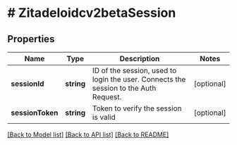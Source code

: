 # # Zitadeloidcv2betaSession

## Properties

Name | Type | Description | Notes
------------ | ------------- | ------------- | -------------
**sessionId** | **string** | ID of the session, used to login the user. Connects the session to the Auth Request. | [optional]
**sessionToken** | **string** | Token to verify the session is valid | [optional]

[[Back to Model list]](../../README.md#models) [[Back to API list]](../../README.md#endpoints) [[Back to README]](../../README.md)
